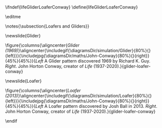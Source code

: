 \ifndef{lifeGliderLoaferConway}
\define{lifeGliderLoaferConway}

\editme

\notes{\subsection{Loafers and Gliders}}

\newslide{Glider}

\figure{\columns{\aligncenter{*Glider (1969)*}\aligncenter{\includegif{\diagramsDir/simulation/Glider}{80%}{}{left}}}{\includejpg{\diagramsDir/maths/John-Conway}{80%}{}{right}}{45%}{45%}}{*Left* A Glider pattern discovered 1969 by Richard K. Guy. *Right*. John Horton Conway, creator of *Life* (1937-2020).}{glider-loafer-conway}

\newslide{Loafer}


\figure{\columns{\aligncenter{*Loafer (2013)*}\aligncenter{\includegif{\diagramsDir/simulation/Loafer}{80%}{}{left}}}{\includejpg{\diagramsDir/maths/John-Conway}{80%}{}{right}}{45%}{45%}}{*Left* A Loafer pattern discovered by Josh Ball in 2013. *Right*. John Horton Conway, creator of *Life* (1937-2020).}{glider-loafer-conway}

\endif
